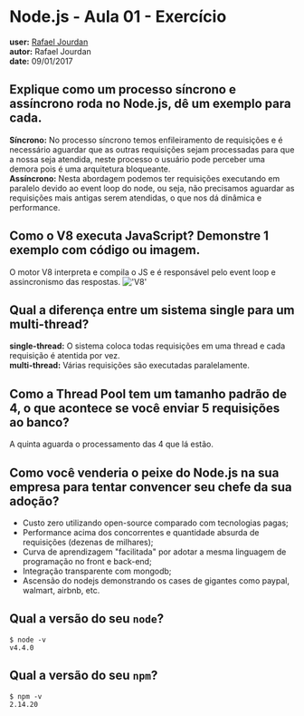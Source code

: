 # Node.js - Aula 01 - Exercício
**user:** [Rafael Jourdan](https://github.com/rafaeljourdan)<br>
**autor:** Rafael Jourdan<br>
**date:** 09/01/2017

## Explique como um processo síncrono e assíncrono roda no Node.js, dê um exemplo para cada.
<b>Síncrono:</b> No processo síncrono temos enfileiramento de requisições e é necessário aguardar que as outras requisições 
sejam processadas para que a nossa seja atendida, neste processo o usuário pode perceber uma demora pois é uma arquitetura bloqueante.<br>
<b>Assíncrono:</b> Nesta abordagem podemos ter requisições executando em paralelo devido ao event loop do node, ou seja, não
precisamos aguardar as requisições mais antigas serem atendidas, o que nos dá dinâmica e performance.

## Como o V8 executa JavaScript? Demonstre 1 exemplo com código ou imagem.
O motor V8 interpreta e compila o JS e é responsável pelo event loop e assincronismo das respostas.
!['V8'](http://maxroecker.github.io/blog/introducao-ao-nodejs/node-eventloop.svg "Nodejs V8 Event Loop")

## Qual a diferença entre um sistema single para um multi-thread?
<b>single-thread:</b> O sistema coloca todas requisições em uma thread e cada requisição é atentida por vez.<br>
<b>multi-thread:</b> Várias requisições são executadas paralelamente.

## Como a Thread Pool tem um tamanho padrão de 4, o que acontece se você enviar 5 requisições ao banco?
A quinta aguarda o processamento das 4 que lá estão.<br>

## Como você venderia o peixe do Node.js na sua empresa para tentar convencer seu chefe da sua adoção?
* Custo zero utilizando open-source comparado com tecnologias pagas;
* Performance acima dos concorrentes e quantidade absurda de requisições (dezenas de milhares);
* Curva de aprendizagem "facilitada" por adotar a mesma linguagem de programação no front e back-end;
* Integração transparente com mongodb;
* Ascensão do nodejs demonstrando os cases de gigantes como paypal, walmart, airbnb, etc.

## Qual a versão do seu `node`?
```
$ node -v
v4.4.0
```
## Qual a versão do seu `npm`?
```
$ npm -v
2.14.20
```